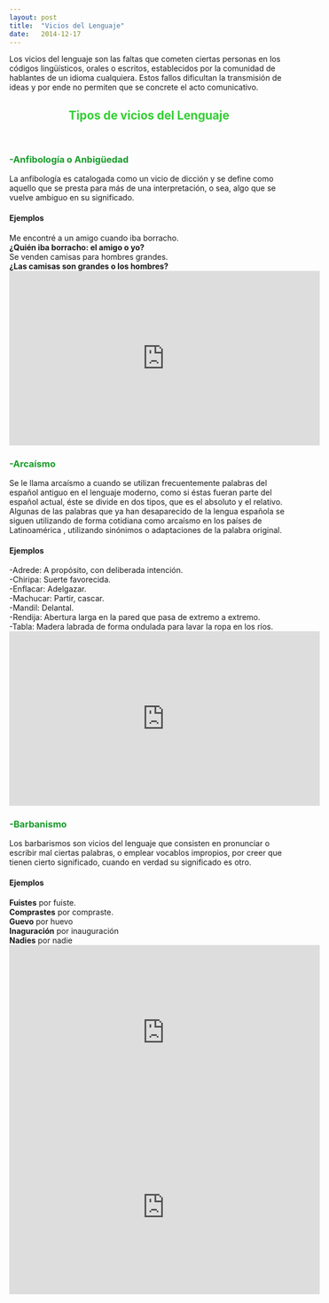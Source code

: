 ```yaml
---
layout: post
title:  "Vicios del Lenguaje"
date:   2014-12-17
---
```



<p class="intro"><span class="dropcap">L</span>os vicios del lenguaje son las faltas que cometen ciertas personas en los códigos lingüísticos, orales o escritos, establecidos por la comunidad de hablantes de un idioma cualquiera. Estos fallos dificultan la transmisión de ideas y por ende no permiten que se concrete el acto comunicativo.
</p>
<font color="#32CD32"><center><h2>Tipos de vicios del Lenguaje</h2><br></center></font>
<font color="#169C28"><h3>-Anfibología o Anbigüedad</h3></font>
<p>La anfibología es catalogada como un vicio de dicción y se define como aquello que se presta para más de una interpretación, o sea, algo que se vuelve ambiguo en su significado.</p>
<h4>Ejemplos</h4>
<p>Me encontré a un amigo cuando iba borracho.<br>
<b>¿Quién iba borracho: el amigo o yo?</b><br>
Se venden camisas para hombres grandes.<br>
<b>¿Las camisas son grandes o los hombres?</b>
<iframe width="560" height="315" src="https://www.youtube.com/embed/oKeUOah0xIg" frameborder="0" allow="accelerometer; autoplay; encrypted-media; gyroscope; picture-in-picture" allowfullscreen></iframe></p>
<font color="#169C28"><h3>-Arcaísmo</h3></font>
<p>Se le llama arcaísmo a cuando se utilizan frecuentemente palabras del español antiguo en el lenguaje moderno, como si éstas fueran parte del español actual, éste se divide en dos tipos, que es el absoluto y el relativo.<br>
Algunas de las palabras que ya han desaparecido de la lengua española se siguen utilizando de forma cotidiana como arcaísmo en los países de Latinoamérica , utilizando sinónimos o adaptaciones de la palabra original.</p>
<h4>Ejemplos</h4>
<p>-Adrede: A propósito, con deliberada intención.<br>
-Chiripa: Suerte favorecida.<br>
-Enflacar: Adelgazar.<br>
-Machucar: Partir, cascar.<br>
-Mandil: Delantal.<br>
-Rendija: Abertura larga en la pared que pasa de extremo a extremo.<br>
-Tabla: Madera labrada de forma ondulada para lavar la ropa en los ríos.<br>
<iframe width="560" height="315" src="https://www.youtube.com/embed/BlF4rqYpIwI" frameborder="0" allow="accelerometer; autoplay; encrypted-media; gyroscope; picture-in-picture" allowfullscreen></iframe></p>
<font color="#169C28"><h3>-Barbanismo</h3></font>
<p>Los barbarismos son vicios del lenguaje que consisten en pronunciar o escribir mal ciertas palabras, o emplear vocablos impropios, por creer que tienen cierto significado, cuando en verdad su significado es otro.</p>
<h4>Ejemplos</h4>
<p><b>Fuistes</b> por fuiste.<br>
<b>Comprastes</b> por compraste.<br>
<b>Guevo</b> por huevo<br>
<b>Inaguración</b> por inauguración<br>
<b>Nadies</b> por nadie<br>
<iframe width="560" height="315" src="https://www.youtube.com/embed/mKFGxKEtqT8" frameborder="0" allow="accelerometer; autoplay; encrypted-media; gyroscope; picture-in-picture" allowfullscreen></iframe>

<iframe width="560" height="315" src="https://www.youtube.com/embed/AUcHsN1ZsnI" frameborder="0" allow="accelerometer; autoplay; encrypted-media; gyroscope; picture-in-picture" allowfullscreen></iframe>


